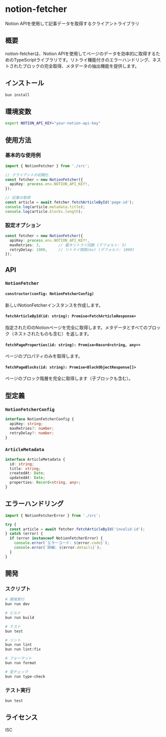 # notion-fetcher

Notion APIを使用して記事データを取得するクライアントライブラリ

## 概要

notion-fetcherは、Notion APIを使用してページのデータを効率的に取得するためのTypeScriptライブラリです。リトライ機能付きのエラーハンドリング、ネストされたブロックの完全取得、メタデータの抽出機能を提供します。

## インストール

```bash
bun install
```

## 環境変数

```bash
export NOTION_API_KEY="your-notion-api-key"
```

## 使用方法

### 基本的な使用例

```typescript
import { NotionFetcher } from './src';

// クライアントの初期化
const fetcher = new NotionFetcher({
  apiKey: process.env.NOTION_API_KEY!,
});

// 記事の取得
const article = await fetcher.fetchArticleById('page-id');
console.log(article.metadata.title);
console.log(article.blocks.length);
```

### 設定オプション

```typescript
const fetcher = new NotionFetcher({
  apiKey: process.env.NOTION_API_KEY!,
  maxRetries: 3,        // 最大リトライ回数 (デフォルト: 3)
  retryDelay: 1000,     // リトライ間隔(ms) (デフォルト: 1000)
});
```

## API

### `NotionFetcher`

#### `constructor(config: NotionFetcherConfig)`

新しいNotionFetcherインスタンスを作成します。

#### `fetchArticleById(id: string): Promise<FetchArticleResponse>`

指定されたIDのNotionページを完全に取得します。メタデータとすべてのブロック（ネストされたものも含む）を返します。

#### `fetchPageProperties(id: string): Promise<Record<string, any>>`

ページのプロパティのみを取得します。

#### `fetchPageBlocks(id: string): Promise<BlockObjectResponse[]>`

ページのブロック階層を完全に取得します（子ブロックも含む）。

## 型定義

### `NotionFetcherConfig`

```typescript
interface NotionFetcherConfig {
  apiKey: string;
  maxRetries?: number;
  retryDelay?: number;
}
```

### `ArticleMetadata`

```typescript
interface ArticleMetadata {
  id: string;
  title: string;
  createdAt: Date;
  updatedAt: Date;
  properties: Record<string, any>;
}
```

## エラーハンドリング

```typescript
import { NotionFetcherError } from './src';

try {
  const article = await fetcher.fetchArticleById('invalid-id');
} catch (error) {
  if (error instanceof NotionFetcherError) {
    console.error(`エラーコード: ${error.code}`);
    console.error(`詳細: ${error.details}`);
  }
}
```

## 開発

### スクリプト

```bash
# 開発実行
bun run dev

# ビルド
bun run build

# テスト
bun test

# リント
bun run lint
bun run lint:fix

# フォーマット
bun run format

# 型チェック
bun run type-check
```

### テスト実行

```bash
bun test
```

## ライセンス

ISC